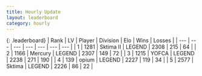 ```yaml
---
title: Hourly Update
layout: leaderboard
category: hourly
---
```


{: .leaderboard}
| Rank | LV | Player | Division | Elo | Wins | Losses |
| --- | --- | --- | --- | --- | --- | --- |
| <span data-change="1">1</span> | 1281 | <span title="ID: 402846">Sktima II</span> | LEGEND | <span data-change="4">2308</span> | <span data-change="1">215</span> | <span data-change="0">64</span> |
| <span data-change="-1">2</span> | 1166 | <span title="ID: 692745">Mercury</span> | LEGEND | <span data-change="0">2307</span> | <span data-change="0">149</span> | <span data-change="0">72</span> |
| <span data-change="0">3</span> | 1215 | <span title="ID: 650820">YOFCA</span> | LEGEND | <span data-change="-12">2238</span> | <span data-change="0">271</span> | <span data-change="1">190</span> |
| <span data-change="0">4</span> | 139 | <span title="ID: 750033">opium</span> | LEGEND | <span data-change="0">2227</span> | <span data-change="0">119</span> | <span data-change="0">34</span> |
| <span data-change="0">5</span> | 2577 | <span title="ID: 353063">Sktima</span> | LEGEND | <span data-change="3">2226</span> | <span data-change="2">86</span> | <span data-change="1">22</span> |